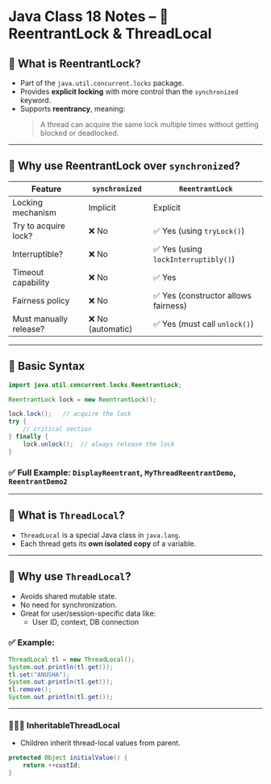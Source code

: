 
# Java Class 18 Notes – 🔁 ReentrantLock & ThreadLocal

## 🔎 What is ReentrantLock?

- Part of the `java.util.concurrent.locks` package.
- Provides **explicit locking** with more control than the `synchronized` keyword.
- Supports **reentrancy**, meaning:
  > A thread can acquire the same lock multiple times without getting blocked or deadlocked.

---

## 🧩 Why use ReentrantLock over `synchronized`?

| Feature                    | `synchronized`               | `ReentrantLock`                   |
|---------------------------|------------------------------|-----------------------------------|
| Locking mechanism         | Implicit                     | Explicit                          |
| Try to acquire lock?      | ❌ No                        | ✅ Yes (using `tryLock()`)        |
| Interruptible?            | ❌ No                        | ✅ Yes (using `lockInterruptibly()`) |
| Timeout capability        | ❌ No                        | ✅ Yes                            |
| Fairness policy           | ❌ No                        | ✅ Yes (constructor allows fairness) |
| Must manually release?    | ❌ No (automatic)            | ✅ Yes (must call `unlock()`)     |

---

## 🔐 Basic Syntax

```java
import java.util.concurrent.locks.ReentrantLock;

ReentrantLock lock = new ReentrantLock();

lock.lock();   // acquire the lock
try {
    // critical section
} finally {
    lock.unlock();  // always release the lock
}
```

### ✅ Full Example: `DisplayReentrant`, `MyThreadReentrantDemo`, `ReentrantDemo2`

---

## 🔎 What is `ThreadLocal`?

- `ThreadLocal` is a special Java class in `java.lang`.
- Each thread gets its **own isolated copy** of a variable.

---

## 🧠 Why use `ThreadLocal`?

- Avoids shared mutable state.
- No need for synchronization.
- Great for user/session-specific data like:
  - User ID, context, DB connection

### ✅ Example:
```java
ThreadLocal tl = new ThreadLocal();
System.out.println(tl.get());
tl.set("ANUSHA");
System.out.println(tl.get());
tl.remove();
System.out.println(tl.get());
```

---

### 👨‍👩‍👧 InheritableThreadLocal
- Children inherit thread-local values from parent.

```java
protected Object initialValue() {
    return ++custId;
}
```
